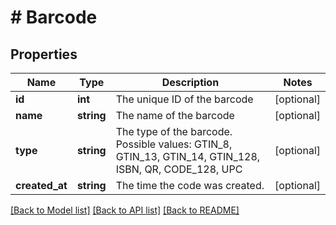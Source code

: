 # # Barcode

## Properties

Name | Type | Description | Notes
------------ | ------------- | ------------- | -------------
**id** | **int** | The unique ID of the barcode | [optional]
**name** | **string** | The name of the barcode | [optional]
**type** | **string** | The type of the barcode. Possible values: GTIN_8, GTIN_13, GTIN_14, GTIN_128, ISBN, QR, CODE_128, UPC | [optional]
**created_at** | **string** | The time the code was created. | [optional]

[[Back to Model list]](../../README.md#models) [[Back to API list]](../../README.md#endpoints) [[Back to README]](../../README.md)
